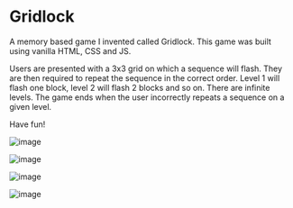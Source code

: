 # Gridlock
A memory based game I invented called Gridlock. This game was built using vanilla HTML, CSS and JS.

Users are presented with a 3x3 grid on which a sequence will flash. They are then required to repeat the sequence in the correct order.
Level 1 will flash one block, level 2 will flash 2 blocks and so on. There are infinite levels. The game ends when the user incorrectly repeats a sequence on a given level.

Have fun!

![image](https://github.com/stephenkettley/gridlock/assets/109079565/e8c4e114-d113-46f5-94d9-86fe5ea1ad22)

![image](https://github.com/stephenkettley/gridlock/assets/109079565/e1a20794-6082-43ff-8e03-f6c3d08fd681)

![image](https://github.com/stephenkettley/gridlock/assets/109079565/668f85b2-0b90-4da9-82d1-4b9b7710c8df)

![image](https://github.com/stephenkettley/gridlock/assets/109079565/840dc9bf-b723-485b-a3fa-17420834e62e)




